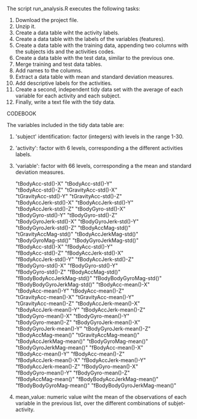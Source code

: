 The script run_analysis.R executes the following tasks:
1. Download the project file.
2. Unzip it.
3. Create a data table wiht the activity labels.
4. Create a data table with the labels of the variables (features).
5. Create a data table with the training data, appending two columns 
   with the subjects ids and the activities codes.
6. Create a data table with the test data, similar to the previous one.
7. Merge training and test data tables.
8. Add names to the columns.
9. Extract a data table with mean and standard deviation measures.
10. Add descriptive labels for the activities.
11. Create a second, independent tidy data set with the average of each
    variable for each activity and each subject.
12. Finally, write a text file with the tidy data.

CODEBOOK

The variables included in the tidy data table are:

1. 'subject' identification: factor (integers) with levels in the range 1-30.
2. 'activity': factor with 6 levels, corresponding a the different activities 
   labels.
3. 'variable': factor with 66 levels, corresponding a the mean and standard 
   deviation measures.
   
     "tBodyAcc-std()-X"            "tBodyAcc-std()-Y"           
     "tBodyAcc-std()-Z"            "tGravityAcc-std()-X"        
     "tGravityAcc-std()-Y"         "tGravityAcc-std()-Z"        
     "tBodyAccJerk-std()-X"        "tBodyAccJerk-std()-Y"       
     "tBodyAccJerk-std()-Z"        "tBodyGyro-std()-X"          
     "tBodyGyro-std()-Y"           "tBodyGyro-std()-Z"          
     "tBodyGyroJerk-std()-X"       "tBodyGyroJerk-std()-Y"      
     "tBodyGyroJerk-std()-Z"       "tBodyAccMag-std()"          
     "tGravityAccMag-std()"        "tBodyAccJerkMag-std()"      
     "tBodyGyroMag-std()"          "tBodyGyroJerkMag-std()"     
     "fBodyAcc-std()-X"            "fBodyAcc-std()-Y"           
     "fBodyAcc-std()-Z"            "fBodyAccJerk-std()-X"       
     "fBodyAccJerk-std()-Y"        "fBodyAccJerk-std()-Z"       
     "fBodyGyro-std()-X"           "fBodyGyro-std()-Y"          
     "fBodyGyro-std()-Z"           "fBodyAccMag-std()"          
     "fBodyBodyAccJerkMag-std()"   "fBodyBodyGyroMag-std()"     
     "fBodyBodyGyroJerkMag-std()"  "tBodyAcc-mean()-X"          
     "tBodyAcc-mean()-Y"           "tBodyAcc-mean()-Z"          
     "tGravityAcc-mean()-X"        "tGravityAcc-mean()-Y"       
    "tGravityAcc-mean()-Z"        "tBodyAccJerk-mean()-X"      
     "tBodyAccJerk-mean()-Y"       "tBodyAccJerk-mean()-Z"      
     "tBodyGyro-mean()-X"          "tBodyGyro-mean()-Y"         
     "tBodyGyro-mean()-Z"          "tBodyGyroJerk-mean()-X"     
     "tBodyGyroJerk-mean()-Y"      "tBodyGyroJerk-mean()-Z"     
     "tBodyAccMag-mean()"          "tGravityAccMag-mean()"      
     "tBodyAccJerkMag-mean()"      "tBodyGyroMag-mean()"        
     "tBodyGyroJerkMag-mean()"     "fBodyAcc-mean()-X"          
     "fBodyAcc-mean()-Y"           "fBodyAcc-mean()-Z"          
     "fBodyAccJerk-mean()-X"       "fBodyAccJerk-mean()-Y"      
     "fBodyAccJerk-mean()-Z"       "fBodyGyro-mean()-X"         
     "fBodyGyro-mean()-Y"          "fBodyGyro-mean()-Z"         
     "fBodyAccMag-mean()"          "fBodyBodyAccJerkMag-mean()" 
     "fBodyBodyGyroMag-mean()"     "fBodyBodyGyroJerkMag-mean()"

4. mean_value: numeric value wiht the mean of the observations of each 
   variable in the previous list, over the different combinations of
   subjet-activity.